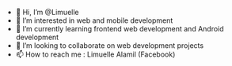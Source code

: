 - 👋 Hi, I’m @Limuelle
- 👀 I’m interested in web and mobile development
- 🌱 I’m currently learning frontend web development and Android development
- 💞️ I’m looking to collaborate on web development projects
- 📫 How to reach me : Limuelle Alamil (Facebook)

<!---
Limuelle/Limuelle is a ✨ special ✨ repository because its `README.md` (this file) appears on your GitHub profile.
You can click the Preview link to take a look at your changes.
--->
